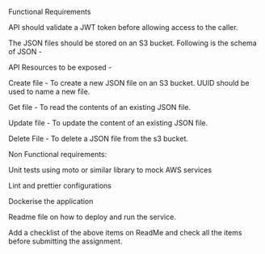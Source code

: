 Functional Requirements

API should validate a JWT token before allowing access to the caller.

The JSON files should be stored on an S3 bucket. Following is the schema of JSON - 

API Resources to be exposed -

Create file - To create a new JSON file on an S3  bucket. UUID should be used to name a new file.

Get file - To read the contents of an existing JSON file.

Update file - To update the content of an existing JSON file. 

Delete File  - To delete a JSON file from the s3 bucket.


Non Functional requirements:

Unit tests using moto or similar library to mock AWS services

Lint and prettier configurations

Dockerise the application

Readme file on how to deploy and run the service. 

Add a checklist of the above items on ReadMe and check all the items before submitting the assignment.

